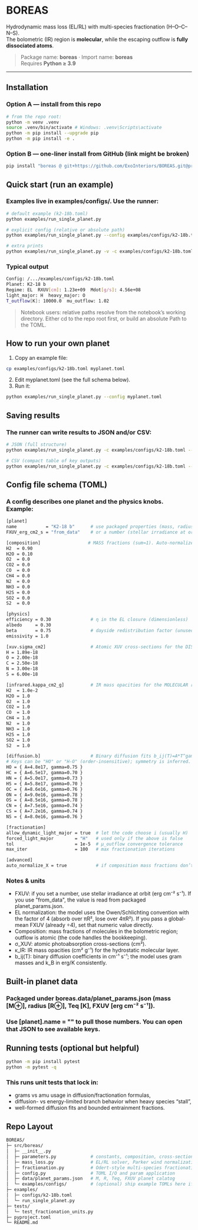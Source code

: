# BOREAS

Hydrodynamic mass loss (EL/RL) with multi-species fractionation (H–O–C–N–S).  
The bolometric (IR) region is **molecular**, while the escaping outflow is **fully dissociated atoms**.

> Package name: **boreas** · Import name: **boreas**  
> Requires **Python ≥ 3.9**

---

## Installation

### Option A — install from this repo

```bash
# from the repo root:
python -m venv .venv
source .venv/bin/activate # Windows: .venv\Scripts\activate
python -m pip install --upgrade pip
python -m pip install -e .
```

### Option B — one-liner install from GitHub (link might be broken)

```bash
pip install "boreas @ git+https://github.com/ExoInteriors/BOREAS.git@proteus#"
```

## Quick start (run an example)

### Examples live in examples/configs/. Use the runner:

```bash
# default example (k2-18b.toml)
python examples/run_single_planet.py

# explicit config (relative or absolute path)
python examples/run_single_planet.py --config examples/configs/k2-18b.toml

# extra prints
python examples/run_single_planet.py -v -c examples/configs/k2-18b.toml
```

### Typical output

```bash
Config: /.../examples/configs/k2-18b.toml
Planet: K2-18 b
Regime: EL  RXUV[cm]: 1.23e+09  Mdot[g/s]: 4.56e+08
light_major: H  heavy_major: O
T_outflow[K]: 10000.0  mu_outflow: 1.02
```

> Notebook users: relative paths resolve from the notebook’s working directory. Either cd to the repo root first, or build an absolute Path to the TOML.


## How to run your own planet

1. Copy an example file:
```bash
cp examples/configs/k2-18b.toml myplanet.toml
```
2. Edit myplanet.toml (see the full schema below).
3. Run it:
```bash
python examples/run_single_planet.py --config myplanet.toml
```

## Saving results

### The runner can write results to JSON and/or CSV:

```bash
# JSON (full structure)
python examples/run_single_planet.py -c examples/configs/k2-18b.toml --json out/k2_18b_results.json

# CSV (compact table of key outputs)
python examples/run_single_planet.py -c examples/configs/k2-18b.toml --csv  out/k2_18b_summary.csv
```

## Config file schema (TOML)

### A config describes one planet and the physics knobs. Example:
```bash
[planet]
name           = "K2-18 b"      # use packaged properties (mass, radius, Teq)
FXUV_erg_cm2_s = "from_data"    # or a number (stellar irradiance at orbit; cm^-2 s^-1 * erg)

[composition]                  # MASS fractions (sum≈1). Auto-normalized if enabled
H2  = 0.90
H2O = 0.10
O2  = 0.0
CO2 = 0.0
CO  = 0.0
CH4 = 0.0
N2  = 0.0
NH3 = 0.0
H2S = 0.0
SO2 = 0.0
S2  = 0.0

[physics]
efficiency = 0.30               # η in the EL closure (dimensionless)
albedo     = 0.30
beta       = 0.75               # dayside redistribution factor (unused in core solver)
emissivity = 1.0

[xuv.sigma_cm2]                 # Atomic XUV cross-sections for the DISSOCIATED outflow (cm^2)
H = 1.89e-18
O = 2.00e-18
C = 2.50e-18
N = 3.00e-18
S = 6.00e-18

[infrared.kappa_cm2_g]          # IR mass opacities for the MOLECULAR region (cm^2 g^-1)
H2  = 1.0e-2
H2O = 1.0
O2  = 1.0
CO2 = 1.0
CO  = 1.0
CH4 = 1.0
N2  = 1.0
NH3 = 1.0
H2S = 1.0
SO2 = 1.0
S2  = 1.0

[diffusion.b]                   # Binary diffusion fits b_ij(T)=A*T^gamma (cm^-1 s^-1)
# Keys can be "HO" or "H-O" (order-insensitive); symmetry is inferred.
HO = { A=4.8e17, gamma=0.75 }
HC = { A=6.5e17, gamma=0.70 }
HN = { A=5.0e17, gamma=0.73 }
HS = { A=5.8e17, gamma=0.70 }
OC = { A=8.6e16, gamma=0.76 }
ON = { A=9.0e16, gamma=0.78 }
OS = { A=8.5e16, gamma=0.78 }
CN = { A=7.5e16, gamma=0.74 }
CS = { A=7.2e16, gamma=0.74 }
NS = { A=8.0e16, gamma=0.76 }

[fractionation]
allow_dynamic_light_major = true  # let the code choose i (usually H)
forced_light_major        = "H"   # used only if the above is false
tol                       = 1e-5  # μ_outflow convergence tolerance
max_iter                  = 100   # max fractionation iterations

[advanced]
auto_normalize_X = true           # if composition mass fractions don’t sum to 1, rescale them
```

### Notes & units
- FXUV: if you set a number, use stellar irradiance at orbit (erg cm⁻² s⁻¹). If you use "from_data", the value is read from packaged planet_params.json.
- EL normalization: the model uses the Owen/Schlichting convention with the factor of 4 (absorb over πR², lose over 4πR²). If you pass a global-mean FXUV (already ÷4), set that numeric value directly.
- Composition: mass fractions of molecules in the bolometric region; outflow is atomic (the code handles the bookkeeping).
- σ_XUV: atomic photoabsorption cross-sections (cm²).
- κ_IR: IR mass opacities (cm² g⁻¹) for the hydrostatic molecular layer.
- b_ij(T): binary diffusion coefficients in cm⁻¹ s⁻¹; the model uses gram masses and k_B in erg/K consistently.

## Built-in planet data

### Packaged under boreas.data/planet_params.json (mass [M⊕], radius [R⊕], Teq [K], FXUV [erg cm⁻² s⁻¹]). 
### Use [planet].name = "<key>" to pull those numbers. You can open that JSON to see available keys.

## Running tests (optional but helpful)

```bash
python -m pip install pytest
python -m pytest -q
```

### This runs unit tests that lock in:
- grams vs amu usage in diffusion/fractionation formulas,
- diffusion- vs energy-limited branch behavior when heavy species “stall”,
- well-formed diffusion fits and bounded entrainment fractions.

## Repo Layout

```bash
BOREAS/
├─ src/boreas/
│  ├─ __init__.py
│  ├─ parameters.py             # constants, composition, cross-sections, diffusion fits
│  ├─ mass_loss.py              # EL/RL solver, Parker wind normalization, RXUV search
│  ├─ fractionation.py          # Odert-style multi-species fractionation
│  ├─ config.py                 # TOML I/O and param application
│  ├─ data/planet_params.json   # M, R, Teq, FXUV planet calatog
│  └─ examples/configs/         # (optional) ship example TOMLs here if desired
├─ examples/
│  ├─ configs/k2-18b.toml
│  └─ run_single_planet.py
├─ tests/
│  └─ test_fractionation_units.py
├─ pyproject.toml
└─ README.md
```